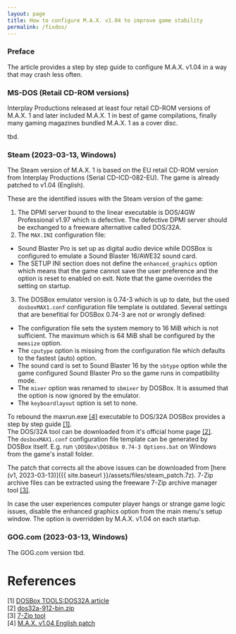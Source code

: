 ```yaml
---
layout: page
title: How to configure M.A.X. v1.04 to improve game stability
permalink: /fixdos/
---
```


### Preface

The article provides a step by step guide to configure M.A.X. v1.04 in a way that may crash less often.

### MS-DOS (Retail CD-ROM versions)

Interplay Productions released at least four retail CD-ROM versions of M.A.X. 1 and later included M.A.X. 1 in best of game compilations, finally many gaming magazines bundled M.A.X. 1 as a cover disc.

tbd.

### Steam (2023-03-13, Windows)

The Steam version of M.A.X. 1 is based on the EU retail CD-ROM version from Interplay Productions (Serial CD-ICD-082-EU). The game is already patched to v1.04 (English).

These are the identified issues with the Steam version of the game:
1. The DPMI server bound to the linear executable is DOS/4GW Professional v1.97 which is defective. The defective DPMI server should be exchanged to a freeware alternative called DOS/32A.
2. The `MAX.INI` configuration file:
- Sound Blaster Pro is set up as digital audio device while DOSBox is configured to emulate a Sound Blaster 16/AWE32 sound card.
- The SETUP INI section does not define the `enhanced_graphics` option which means that the game cannot save the user preference and the option is reset to enabled on exit. Note that the game overrides the setting on startup.
3. The DOSBox emulator version is 0.74-3 which is up to date, but the used `dosboxMAX1.conf` configuration file template is outdated. Several settings that are benefitial for DOSBox 0.74-3 are not or wrongly defined:
- The configuration file sets the system memory to 16 MiB which is not sufficient. The maximum which is 64 MiB shall be configured by the `memsize` option.
- The `cputype` option is missing from the configuration file which defaults to the fastest (auto) option.
- The sound card is set to Sound Blaster 16 by the `sbtype` option while the game configured Sound Blaster Pro so the game runs in compatibility mode.
- The `mixer` option was renamed to `sbmixer` by DOSBox. It is assumed that the option is now ignored by the emulator.
- The `keyboardlayout` option is set to none.

To rebound the maxrun.exe [\[4\]](#ref4) executable to DOS/32A DOSBox provides a step by step guide [\[1\]](#ref1).<br>
The DOS/32A tool can be downloaded from it's official home page [\[2\]](#ref2).<br>
The `dosboxMAX1.conf` configuration file template can be generated by DOSBox itself. E.g. run `\DOSBox\DOSBox 0.74-3 Options.bat` on Windows from the game's install folder.<br>

The patch that corrects all the above issues can be downloaded from [here (v1, 2023-03-13)]({{ site.baseurl }}/assets/files/steam_patch.7z). 7-Zip archive files can be extracted using the freeware 7-Zip archive manager tool [\[3\]](#ref3).

In case the user experiences computer player hangs or strange game logic issues, disable the enhanced graphics option from the main menu's setup window. The option is overridden by M.A.X. v1.04 on each startup.

### GOG.com (2023-03-13, Windows)

The GOG.com version tbd.

# References
<a name="ref1"></a>\[1\] [DOSBox TOOLS:DOS32A article](https://www.dosbox.com/wiki/TOOLS:DOS32A)<br>
<a name="ref2"></a>\[2\] [dos32a-912-bin.zip](https://web.archive.org/web/20220628021610/https://dos32a.narechk.net/index_en.html)<br>
<a name="ref3"></a>\[3\] [7-Zip tool](https://7-zip.org/download.html)<br>
<a name="ref4"></a>\[4\] [M.A.X. v1.04 English patch](https://archive.org/details/MAXE104)<br>
